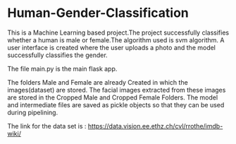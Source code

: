 # Human-Gender-Classification

This is a Machine Learning based project.The project successfully classifies whether a human is male or female.The algorithm used is svm algorithm.
A user interface is created where the user uploads a photo and the model successfully classifies the gender.

The file main.py is the main flask app.

The folders Male and Female are already Created in which the images(dataset) are stored.
The facial images extracted from these images are stored in the Cropped Male and Cropped Female Folders.
The model and intermediate files are saved as pickle objects so that they can be used during pipelining.

The link for the data set is : https://data.vision.ee.ethz.ch/cvl/rrothe/imdb-wiki/
